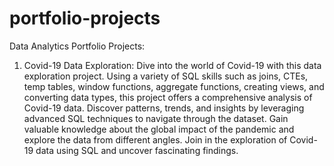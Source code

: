 # portfolio-projects
Data Analytics Portfolio Projects:

1. Covid-19 Data Exploration: Dive into the world of Covid-19 with this data exploration project. Using a variety of SQL skills such as joins, CTEs, temp tables, window functions, aggregate functions, creating views, and converting data types, this project offers a comprehensive analysis of Covid-19 data. Discover patterns, trends, and insights by leveraging advanced SQL techniques to navigate through the dataset. Gain valuable knowledge about the global impact of the pandemic and explore the data from different angles. Join in the exploration of Covid-19 data using SQL and uncover fascinating findings.
